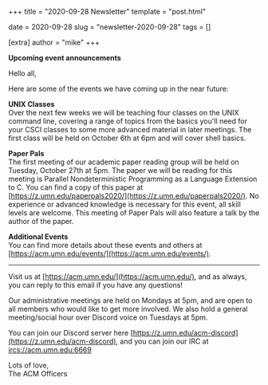 +++
title = "2020-09-28 Newsletter"
template = "post.html"

date = 2020-09-28
slug = "newsletter-2020-09-28"
tags = []

[extra]
author = "mike"
+++

<!-- more -->

**Upcoming event announcements**

Hello all,

Here are some of the events we have coming up in the near future:

**UNIX Classes**  
Over the next few weeks we will be teaching four classes on the UNIX command line, covering a range of topics from the basics you'll need for your CSCI classes to some more advanced material in later meetings. The first class will be held on October 6th at 6pm and will cover shell basics.

**Paper Pals**  
The first meeting of our academic paper reading group will be held on Tuesday, October 27th at 5pm. The paper we will be reading for this meeting is Parallel Nondeterministic Programming as a Language Extension to C. You can find a copy of this paper at [https://z.umn.edu/paperpals2020/](https://z.umn.edu/paperpals2020/). No experience or advanced knowledge is necessary for this event, all skill levels are welcome. This meeting of Paper Pals will also feature a talk by the author of the paper.

**Additional Events**  
You can find more details about these events and others at [https://acm.umn.edu/events/](https://acm.umn.edu/events/).

----------

Visit us at [https://acm.umn.edu/](https://acm.umn.edu/), and as always, you can reply to this email if you have any questions!

Our administrative meetings are held on Mondays at 5pm, and are open to all members who would like to get more involved. We also hold a general meeting/social hour over Discord voice on Tuesdays at 5pm.

You can join our Discord server here [https://z.umn.edu/acm-discord](https://z.umn.edu/acm-discord), and you can join our IRC at [ircs://acm.umn.edu:6669](ircs://acm.umn.edu:6669)

Lots of love,  
The ACM Officers
